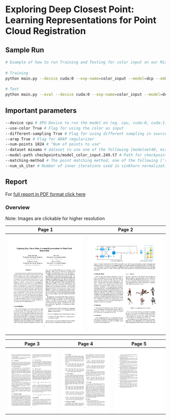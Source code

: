 # Exploring Deep Closest Point: Learning Representations for Point Cloud Registration

## Sample Run

```bash
# Example of how to run Training and Testing for color input on our Mixamo dataset

# Training 
python main.py --device cuda:0 --exp-name=color_input --model=dcp --emb-nn=dgcnn --pointer=transformer --head=svd --test-batch-size 5 --dataset mixamo --use-color True --arap True --model-path checkpoints/model_color_input.249.t7

# Test
python main.py --eval --device cuda:0 --exp-name=color_input --model=dcp --emb-nn=dgcnn --pointer=transformer --head=svd --test-batch-size 5 --dataset mixamo --use-color True --arap True --model-path checkpoints/model_color_diffsample.250.t7
```

## Important parameters

```bash
--device cpu # XPU Device to run the model on (eg. cpu, cuda:0, cuda:1)
--use-color True # Flag for using the color as input
--different-sampling True # Flag for using different sampling in source and target
--arap True # Flag for ARAP regularizer
--num-points 1024 # "Num of points to use" 
--dataset mixamo # dataset to use one of the following [modelnet40, mixamo,tumrgbd]
--model-path checkpoints/model_color_input.249.t7 # Path for checkpoint / pretrained model. For training this parameter is used for continuing from a checkpoint. For test it is the path of the pre-trained model
--matching-method # The point matching method, one of the following ['softmax, 'sink_horn']
--num_sk_iter # Number of inner iterations used in sinkhorn normalization if sinkhorn is enabled
```

## Report

For [full report in PDF format click here][PDF]

### Overview

Note: Images are clickable for higher resolution

Page 1                                                  |  Page 2
:------------------------------------------------------:|:----------------------------------------------:
![Page 1  ](github_resources/ML43D_Final_Report-1.png)  |  ![Page 2](github_resources/ML43D_Final_Report-2.png)

Page 3                                               |  Page 4                                               |  Page 5
:---------------------------------------------------:|:-----------------------------------------------------:|:-----------------------------------------------------------------------------------------------:
![Page 3](github_resources/ML43D_Final_Report-3.png) | ![Page 4](github_resources/ML43D_Final_Report-4.png)  |  ![Page 5](github_resources/ML43D_Final_Report-5.png)|  ![](github_resources/ML43D_Final_Report-3.png)

[//]: # (These are reference links used in the body of this note and get stripped out when the markdown processor does its job. There is no need to format nicely because it shouldn't be seen. Thanks SO - http://stackoverflow.com/questions/4823468/store-comments-in-markdown-syntax)

   [PDF]: <https://github.com/kaanoguzhan/ml3d/blob/report_and_images/github_resources/ML43D_Final_Report.pdf>
